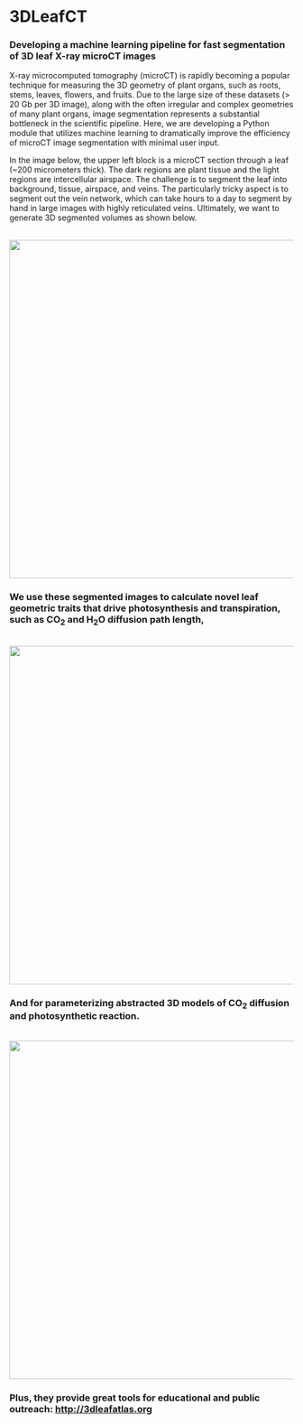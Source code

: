 # 3DLeafCT
### Developing a machine learning pipeline for fast segmentation of 3D leaf X-ray microCT images

X-ray microcomputed tomography (microCT) is rapidly becoming a popular technique for measuring the 3D geometry of plant organs, such as roots, stems, leaves, flowers, and fruits. Due to the large size of these datasets (> 20 Gb per 3D image), along with the often irregular and complex geometries of many plant organs, image segmentation represents a substantial bottleneck in the scientific pipeline. Here, we are developing a Python module that utilizes machine learning to dramatically improve the efficiency of microCT image segmentation with minimal user input.

In the image below, the upper left block is a microCT section through a leaf (~200 micrometers thick). The dark regions are plant tissue and the light regions are intercellular airspace. The challenge is to segment the leaf into background, tissue, airspace, and veins. The particularly tricky aspect is to segment out the vein network, which can take hours to a day to segment by hand in large images with highly reticulated veins. Ultimately, we want to generate 3D segmented volumes as shown below.

<br><a href="url"><img src="https://github.com/masonearles/3DLeafCT/blob/master/imgs_readme/Nymphaea_Peelback_Panel.jpg" width = 600></a></br>

### We use these segmented images to calculate novel leaf geometric traits that drive photosynthesis and transpiration, such as CO<sub>2</sub> and H<sub>2</sub>O diffusion path length,

<br><a href="url"><img src="https://github.com/masonearles/3DLeafCT/blob/master/imgs_readme/3DRendering_Tortuosity.jpg" width = 600></a></br>

### And for parameterizing abstracted 3D models of CO<sub>2</sub> diffusion and photosynthetic reaction.<br>

<br><a href="url"><img src="https://github.com/masonearles/3DLeafCT/blob/master/imgs_readme/CO2_Diffusion_Reaction.png" width = 600></a></br>

### Plus, they provide great tools for educational and public outreach: http://3dleafatlas.org
